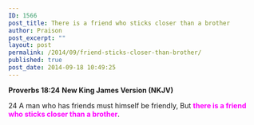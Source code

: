 ```yaml
---
ID: 1566
post_title: There is a friend who sticks closer than a brother
author: Praison
post_excerpt: ""
layout: post
permalink: /2014/09/friend-sticks-closer-than-brother/
published: true
post_date: 2014-09-18 10:49:25
---
```

<strong>Proverbs 18:24</strong>
<strong> New King James Version (NKJV)</strong>

24 A man who has friends must himself be friendly,
But <span style="color: #ff00ff;"><strong>there is a friend who sticks closer than a brother</strong></span>.